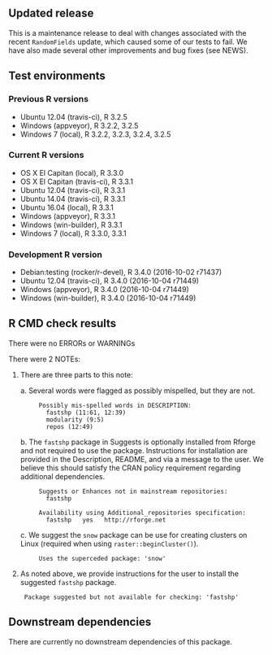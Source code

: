 ## Updated release

This is a maintenance release to deal with changes associated with the recent `RandomFields` update, which caused some of our tests to fail.
We have also made several other improvements and bug fixes (see NEWS).

## Test environments

### Previous R versions
* Ubuntu 12.04        (travis-ci), R 3.2.5
* Windows              (appveyor), R 3.2.2, 3.2.5
* Windows 7               (local), R 3.2.2, 3.2.3, 3.2.4, 3.2.5

### Current R versions
* OS X El Capitan         (local), R 3.3.0
* OS X El Capitan     (travis-ci), R 3.3.1
* Ubuntu 12.04        (travis-ci), R 3.3.1
* Ubuntu 14.04        (travis-ci), R 3.3.1
* Ubuntu 16.04            (local), R 3.3.1
* Windows              (appveyor), R 3.3.1
* Windows           (win-builder), R 3.3.1
* Windows 7               (local), R 3.3.0, 3.3.1

### Development R version
* Debian:testing (rocker/r-devel), R 3.4.0 (2016-10-02 r71437)
* Ubuntu 12.04        (travis-ci), R 3.4.0 (2016-10-04 r71449)
* Windows              (appveyor), R 3.4.0 (2016-10-04 r71449)
* Windows           (win-builder), R 3.4.0 (2016-10-04 r71449)

## R CMD check results

There were no ERRORs or WARNINGs

There were 2 NOTEs:

1. There are three parts to this note:

    a. Several words were flagged as possibly mispelled, but they are not.
    
            Possibly mis-spelled words in DESCRIPTION:
              fastshp (11:61, 12:39)
              modularity (9:5)
              repos (12:49)

    b. The `fastshp` package in Suggests is optionally installed from Rforge and not required to use the package. Instructions for installation are provided in the Description, README, and via a message to the user. We believe this should satisfy the CRAN policy requirement regarding additional dependencies.

            Suggests or Enhances not in mainstream repositories:
              fastshp
          
            Availability using Additional_repositories specification:
              fastshp   yes   http://rforge.net

    c. We suggest the `snow` package can be use for creating clusters on Linux (required when using `raster::beginCluster()`).
    
            Uses the superceded package: 'snow'
    
2. As noted above, we provide instructions for the user to install the suggested `fastshp` package.

        Package suggested but not available for checking: 'fastshp'

## Downstream dependencies

There are currently no downstream dependencies of this package.
